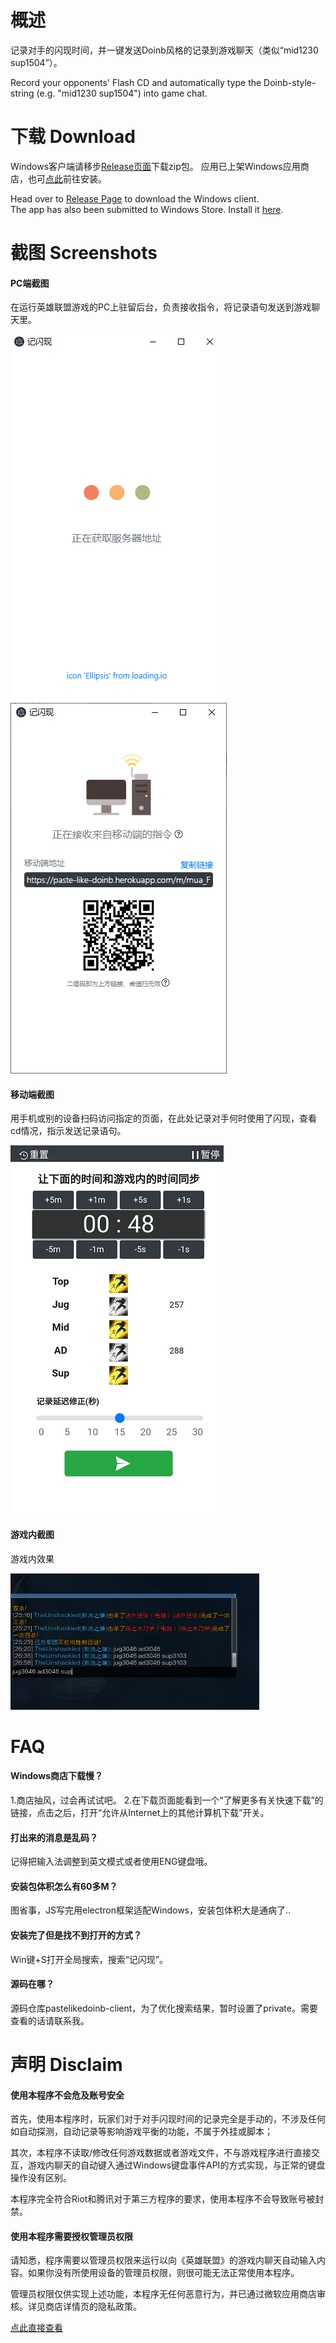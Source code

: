 # 概述
记录对手的闪现时间，并一键发送Doinb风格的记录到游戏聊天（类似“mid1230 sup1504”）。

Record your opponents' Flash CD and automatically type the Doinb-style-string (e.g. "mid1230 sup1504") into game chat. 

# 下载 Download
Windows客户端请移步[Release页面](https://github.com/Knkajfw/PasteLikeDoinb/releases)下载zip包。
应用已上架Windows应用商店，也可[点此](https://www.microsoft.com/store/apps/9NTFQT7XWQW7)前往安装。

Head over to [Release Page](https://github.com/Knkajfw/PasteLikeDoinb/releases) to download the Windows client.  
The app has also been submitted to Windows Store. Install it [here](https://www.microsoft.com/store/apps/9NTFQT7XWQW7).

# 截图 Screenshots
#### PC端截图
在运行英雄联盟游戏的PC上驻留后台，负责接收指令，将记录语句发送到游戏聊天里。

![PC端截图1](ExampleScreenshots/pc1.png) 
![PC端截图2](ExampleScreenshots/pc2.png)

#### 移动端截图
用手机或别的设备扫码访问指定的页面，在此处记录对手何时使用了闪现，查看cd情况，指示发送记录语句。

![移动端截图](ExampleScreenshots/NoChrome.png)

#### 游戏内截图
游戏内效果

![游戏内截图](ExampleScreenshots/InGame.png)


# FAQ
#### Windows商店下载慢？
1.商店抽风，过会再试试吧。
2.在下载页面能看到一个“了解更多有关快速下载”的链接，点击之后，打开“允许从Internet上的其他计算机下载”开关。

#### 打出来的消息是乱码？
记得把输入法调整到英文模式或者使用ENG键盘哦。

#### 安装包体积怎么有60多M？
图省事，JS写完用electron框架适配Windows，安装包体积大是通病了..

#### 安装完了但是找不到打开的方式？
Win键+S打开全局搜索，搜索“记闪现”。

#### 源码在哪？
源码仓库pastelikedoinb-client，为了优化搜索结果，暂时设置了private。需要查看的话请联系我。

# 声明 Disclaim
#### 使用本程序不会危及账号安全
首先，使用本程序时，玩家们对于对手闪现时间的记录完全是手动的，不涉及任何如自动探测，自动记录等影响游戏平衡的功能，不属于外挂或脚本；

其次，本程序不读取/修改任何游戏数据或者游戏文件，不与游戏程序进行直接交互，游戏内聊天的自动键入通过Windows键盘事件API的方式实现，与正常的键盘操作没有区别。

本程序完全符合Riot和腾讯对于第三方程序的要求，使用本程序不会导致账号被封禁。

#### 使用本程序需要授权管理员权限
请知悉，程序需要以管理员权限来运行以向《英雄联盟》的游戏内聊天自动输入内容。如果你没有所使用设备的管理员权限，则很可能无法正常使用本程序。

管理员权限仅供实现上述功能，本程序无任何恶意行为，并已通过微软应用商店审核。详见商店详情页的隐私政策。

[点此直接查看](https://Knkajfw.github.io/paste-like-doinb/PrivacyPolicy.html)